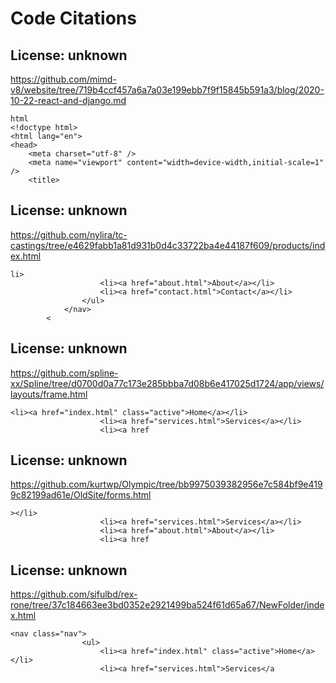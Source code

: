 # Code Citations

## License: unknown
https://github.com/mimd-v8/website/tree/719b4ccf457a6a7a03e199ebb7f9f15845b591a3/blog/2020-10-22-react-and-django.md

```
html
<!doctype html>
<html lang="en">
<head>
	<meta charset="utf-8" />
	<meta name="viewport" content="width=device-width,initial-scale=1" />
	<title>
```


## License: unknown
https://github.com/nylira/tc-castings/tree/e4629fabb1a81d931b0d4c33722ba4e44187f609/products/index.html

```
li>
					<li><a href="about.html">About</a></li>
					<li><a href="contact.html">Contact</a></li>
				</ul>
			</nav>
		<
```


## License: unknown
https://github.com/spline-xx/Spline/tree/d0700d0a77c173e285bbba7d08b6e417025d1724/app/views/layouts/frame.html

```
<li><a href="index.html" class="active">Home</a></li>
					<li><a href="services.html">Services</a></li>
					<li><a href
```


## License: unknown
https://github.com/kurtwp/Olympic/tree/bb9975039382956e7c584bf9e4199c82199ad61e/OldSite/forms.html

```
></li>
					<li><a href="services.html">Services</a></li>
					<li><a href="about.html">About</a></li>
					<li><a href
```


## License: unknown
https://github.com/sifulbd/rex-rone/tree/37c184663ee3bd0352e2921499ba524f61d65a67/NewFolder/index.html

```
<nav class="nav">
				<ul>
					<li><a href="index.html" class="active">Home</a></li>
					<li><a href="services.html">Services</a
```

